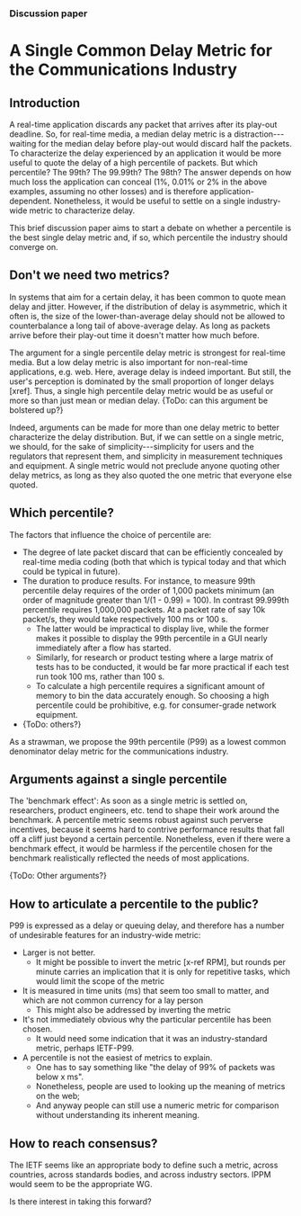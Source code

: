 ### Discussion paper

# A Single Common Delay Metric for the Communications Industry

## Introduction

A real-time application discards any packet that arrives after its play-out deadline. So, for real-time media, a median delay metric is a distraction---waiting for the median delay before play-out would discard half the packets. To characterize the delay experienced by an application it would be more useful to quote the delay of a high percentile of packets. But which percentile? The 99th? The 99.99th? The 98th? The answer depends on how much loss the application can conceal (1%, 0.01% or 2% in the above examples, assuming no other losses) and is therefore application-dependent. Nonetheless, it would be useful to settle on a single industry-wide metric to characterize delay.

This brief discussion paper aims to start a debate on whether a percentile is the best single delay metric and, if so, which percentile the industry should converge on.

## Don't we need two metrics?

In systems that aim for a certain delay, it has been common to quote mean delay and jitter. However, if the distribution of delay is asymmetric, which it often is, the size of the lower-than-average delay should not be allowed to counterbalance a long tail of above-average delay. As long as packets arrive before their play-out time it doesn't matter how much before.

The argument for a single percentile delay metric is strongest for real-time media. But a low delay metric is also important for non-real-time applications, e.g. web. Here, average delay is indeed important. But still, the user's perception is dominated by the small proportion of longer delays [xref]. Thus, a single high percentile delay metric would be as useful or more so than just mean or median delay. {ToDo: can this argument be bolstered up?}

Indeed, arguments can be made for more than one delay metric to better characterize the delay distribution. But, if we can settle on a single metric, we should, for the sake of simplicity---simplicity for users and the regulators that represent them, and simplicity in measurement techniques and equipment. A single metric would not preclude anyone quoting other delay metrics, as long as they also quoted the one metric that everyone else quoted.

## Which percentile?

The factors that influence the choice of percentile are:

* The degree of late packet discard that can be efficiently concealed by real-time media coding (both that which is typical today and that which could be typical in future).
* The duration to produce results.
  For instance, to measure 99th percentile delay requires of the order of 1,000 packets minimum (an order of magnitude greater than 1/(1 - 0.99) = 100). In contrast 99.999th percentile requires 1,000,000 packets. At a packet rate of say 10k packet/s, they would take respectively 100 ms or 100 s.
  * The latter would be impractical to display live, while the former makes it possible to display the 99th percentile in a GUI nearly immediately after a flow has started.
  * Similarly, for research or product testing where a large matrix of tests has to be conducted, it would be far more practical if each test run took 100 ms, rather than 100 s.
  * To calculate a high percentile requires a significant amount of memory to bin the data accurately enough. So choosing a high percentile could be prohibitive, e.g. for consumer-grade network equipment.
* {ToDo: others?}

As a strawman, we propose the 99th percentile (P99) as a lowest common denominator delay metric for the communications industry.

## Arguments against a single percentile

The 'benchmark effect': As soon as a single metric is settled on, researchers, product engineers, etc. tend to shape their work around the benchmark. A percentile metric seems robust against such perverse incentives, because it seems hard to contrive performance results that fall off a cliff just beyond a certain percentile. Nonetheless, even if there were a benchmark effect, it would be harmless if the percentile chosen for the benchmark realistically reflected the needs of most applications.

{ToDo: Other arguments?}

## How to articulate a percentile to the public?

P99 is expressed as a delay or queuing delay, and therefore has a number of undesirable features for an industry-wide metric:

* Larger is not better.
  * It might be possible to invert the metric [x-ref RPM], but rounds per minute carries an implication that it is only for repetitive tasks, which would limit the scope of the metric
* It is measured in time units (ms) that seem too small to matter, and which are not common currency for a lay person
  * This might also be addressed by inverting the metric
* It's not immediately obvious why the particular percentile has been chosen.
  * It would need some indication that it was an industry-standard metric, perhaps IETF-P99.
* A percentile is not the easiest of metrics to explain.
  * One has to say something like "the delay of 99% of packets was below x ms". 
  * Nonetheless, people are used to looking up the meaning of metrics on the web; 
  * And anyway people can still use a numeric metric for comparison without understanding its inherent meaning.

## How to reach consensus?

The IETF seems like an appropriate body to define such a metric, across countries, across standards bodies, and across industry sectors. IPPM would seem to be the appropriate WG.

Is there interest in taking this forward?

